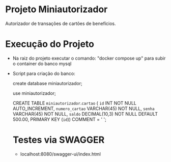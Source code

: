 # Projeto Miniautorizador
Autorizador de transações de cartões de benefícios.

# Execução do Projeto

- Na raiz do projeto executar o comando: "docker compose up" para subir o container do banco mysql

- Script para criação do banco:

  create database miniautorizador;
  
  use miniautorizador;

  CREATE TABLE `miniautorizador`.`cartao` (
    `id` INT NOT NULL AUTO_INCREMENT,
    `numero_cartao` VARCHAR(45) NOT NULL,
    `senha` VARCHAR(45) NOT NULL,
    `saldo` DECIMAL(10,3) NOT NULL DEFAULT 500.00,
    PRIMARY KEY (`id`))
  COMMENT = '					';
  
  # Testes via SWAGGER
  
  - localhost:8080/swagger-ui/index.html
